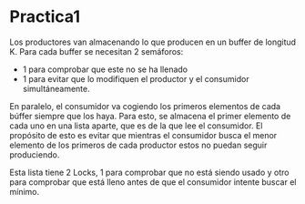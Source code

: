 # Practica1
Los productores van almacenando lo que producen en un buffer de longitud K.
Para cada buffer se necesitan 2 semáforos:
- 1 para comprobar que este no se ha llenado
- 1 para evitar que lo modifiquen el productor y el consumidor simultáneamente.

En paralelo, el consumidor va cogiendo los primeros elementos de cada búffer siempre que los haya.
Para esto, se almacena el primer elemento de cada uno en una lista aparte, que es de la que lee el consumidor. El propósito de esto
es evitar que mientras el consumidor busca el menor elemento de los primeros de cada productor estos no puedan seguir produciendo.

Esta lista tiene 2 Locks, 1 para comprobar que no está siendo usado y otro para comprobar que está lleno antes de que el consumidor intente buscar el mínimo.
